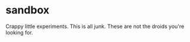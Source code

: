 # sandbox
Crappy little experiments.
This is all junk. These are not the droids you're looking for.
